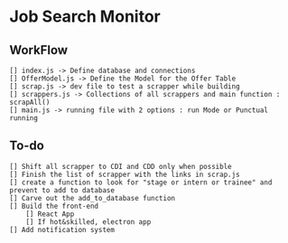 # Job Search Monitor
## WorkFlow
    [] index.js -> Define database and connections
    [] OfferModel.js -> Define the Model for the Offer Table
    [] scrap.js -> dev file to test a scrapper while building
    [] scrappers.js -> Collections of all scrappers and main function : scrapAll()
    [] main.js -> running file with 2 options : run Mode or Punctual running

## To-do
    [] Shift all scrapper to CDI and CDD only when possible
    [] Finish the list of scrapper with the links in scrap.js
    [] create a function to look for "stage or intern or trainee" and prevent to add to database
    [] Carve out the add_to_database function
    [] Build the front-end
        [] React App
        [] If hot&skilled, electron app
    [] Add notification system

